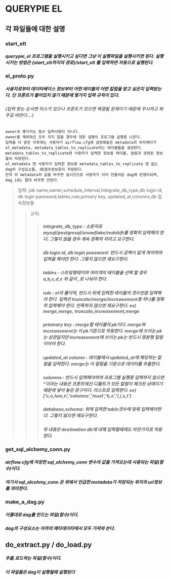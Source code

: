 # QUERYPIE EL

## 각 파일들에 대한 설명
###  start_elt

##### querypie_el 프로그램을 실행시키고 싶다면 그냥 이 실행파일을 실행시키면 된다. 실행시키는 방법은 {start_elt까지의 경로}/start_elt 를 입력하면 자동으로 실행된다.

### el_proto.py

##### 사용자로부터 데이터베이스 정보부터 어떤 테이블의 어떤 칼럼을 받고 싶은지 입력받는다. 단 프론트가 붙어있지 않기 때문에 몇가지 입력 규칙이 있다. 
###### (입력 받는 순서엔 미스가 있으나 프론트가 있으면 해결될 문제이기 때문에 무시하고 봐주길 바란다....)
    owner과 몇가지는 필수 입력사항이 아니다. 
    owner을 제외하곤 모두 치지 않을 경우에 대한 설명이 프로그램 실행중 나온다.
    입력을 다 받은 이후에는 사용자가 airflow.cfg에 설정해놓은 metadata의 위치에다가 el_metadata, metadata_tables_to_replicate라는 테이블들을 생성한다.
    metadata_tables_to_replicate엔 사용자가 입력한 정보중 테이블, 칼럼과 관련된 정보들이 저장된다.
    el_metadata 엔 사용자가 입력한 정보중 metadata_tables_to_replicate 엔 없는 dag의 구성요소들, db접속정보등이 저장된다.
    만약 위 metadata의 값을 바꾸면 실시간으로 사용자가 이미 만들어둔 dag에 반영이되며, dag_id는 절대 바꾸면 안된다.
>입력:
   job name,owner,schedule_interval,integrate_db_type,db login id, db login password,tables,rule,primary key, updated_at,columns,db 접속정보들
>>규칙:
  >>> ##### integrate_db_type : 소문자로 mysql/postgresql/snowflake/redshift를 정확히 입력해야 한다. 그렇지 않을 경우 계속 정확히 치라고 요구한다.
  >>> ##### db login id, db login password: 반드시 공백이 없게 쳐야하며 입력을 해야만 한다. 그렇지 않으면 재요구한다.
  >>> ##### tables : 스트링형태이며 여러개의 테이블을 선택 할 경우 a,b,c,d,e 와 같이 ,로 나눠야 한다.
  >>> ##### rule : el의 룰이며, 반드시 위에 입력한 테이블의 갯수만큼 입력해야 한다. 입력은 truncate/merge/increasement중 하나를 정확히 입력해야 한다. 만족하지 않으면 재요구한다. ex) merge,merge, truncate,increasement,merge
  >>> ##### priamary key : merge할 테이블의 pk이다. merge와 increasement는 이 pk기준으로 작동한다. merge에 쓰이는 pk는 상관없지만 increasement에 쓰이는 pk는 반드시 증분형 칼럼이어야 한다.
  >>> ##### updated_at column : 테이블에서  updated_at에 해당하는 칼럼을 입력한다. merge는 이 칼럼을 기준으로 데이터를 추출한다.
  >>> ##### columns : 반드시 입력해야하며  프로그램 실행중 입력하지 않으면 *이라는 내용은 프론트에선 디폴트가 모든 칼럼이 체크된 상태이기 때문에 넣어 놓은 문구이다. 리스트로 입력한다. ex) ['c,o,lum,n','columns','must','b,e','l,i,s,t']
  >>> ##### database,schema: 위에 입력한 table갯수에 맞춰 입력해야한다. 그렇지 않으면 재요구한다.
  >>> ##### 위 내용은 destination db에 대해 입력할때에도 마찬가지로 작용한다.
### get_sql_alchemy_conn.py
  ##### airflow.cfg에 저장한 sql_alchemy_conn 변수의 값을 가져오는데 사용되는 파일(함수)이다.
  ##### 여기서 sql_alcehmy_conn 은 위에서 언급한 metadata가 저장되는 위치의 url정보를 의미한다.

### make_a_dag.py
  ##### 이름대로 dag를 만드는 파일(함수)이다. 
  ##### dag의 구성요소는 아까의 메타데이타에서 모두 가져와 쓴다.

## do_extract.py / do_load.py
  ##### 추출.로드하는 파일(함수)이다.
  ##### 이 파일들은 dag이 실행될때 실행된다
